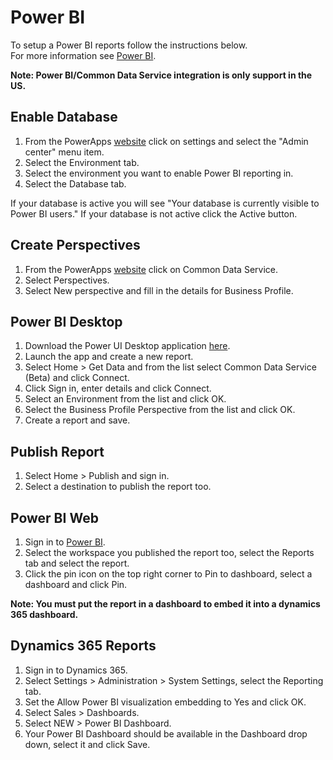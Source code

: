 # Power BI

To setup a Power BI reports follow the instructions below.  
For more information see [Power BI](https://powerbi.microsoft.com/en-us/).

<b>Note: Power BI/Common Data Service integration is only support in the US.</b>

## Enable Database
1. From the PowerApps [website](https://web.powerapps.com) click on settings and select the "Admin center" menu item.
2. Select the Environment tab.
3. Select the environment you want to enable Power BI reporting in.
4. Select the Database tab.

If your database is active you will see "Your database is currently visible to Power BI users." If your database is not active click the Active button.

## Create Perspectives
1. From the PowerApps [website](https://web.powerapps.com) click on Common Data Service.
2. Select Perspectives.
3. Select New perspective and fill in the details for Business Profile.

## Power BI Desktop
1. Download the Power UI Desktop application [here](https://powerbi.microsoft.com/en-us/desktop/).
2. Launch the app and create a new report.
3. Select Home > Get Data and from the list select Common Data Service (Beta) and click Connect.
4. Click Sign in, enter details and click Connect.
5. Select an Environment from the list and click OK.
6. Select the Business Profile Perspective from the list and click OK.
7. Create a report and save.

## Publish Report
1. Select Home > Publish and sign in.
2. Select a destination to publish the report too.

## Power BI Web
1. Sign in to [Power BI](https://powerbi.microsoft.com).
2. Select the workspace you published the report too, select the Reports tab and select the report.
3. Click the pin icon on the top right corner to Pin to dashboard, select a dashboard and click Pin.

<b>Note: You must put the report in a dashboard to embed it into a dynamics 365 dashboard.</b>
 
## Dynamics 365 Reports
1. Sign in to Dynamics 365.
2. Select Settings > Administration > System Settings, select the Reporting tab.
3. Set the Allow Power BI visualization embedding to Yes and click OK.
4. Select Sales > Dashboards.
5. Select NEW > Power BI Dashboard.
6. Your Power BI Dashboard should be available in the Dashboard drop down, select it and click Save.